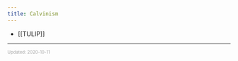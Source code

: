 ```yaml
---
title: Calvinism
---
```


- [[TULIP]]

---

<sup><sub><font color="#a6a6a6">Updated: 2020-10-11</font></sub></sup>
